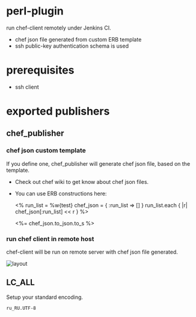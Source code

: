 perl-plugin
===========

run chef-client remotely under Jenkins CI. 
- chef json file generated from custom ERB template
- ssh public-key authentication schema is used

prerequisites
===
- ssh client

exported publishers
===

## chef_publisher

### chef json custom template
If you define one, chef_publisher will generate chef json file, based on the template. 
 - Check out chef wiki to get know about chef json files.
 - You can use ERB constructions here:

    <%
    run_list = %w{test}
    chef_json = { :run_list => [] }
    run_list.each { |r| chef_json[:run_list] << r }
    %>

    <%= chef_json.to_json.to_s %>
    
 
### run chef client in remote host
chef-client will be run on remote server with chef json file generated.

![layout](https://raw.github.com/melezhik/chef-plugin/master/images/layout.png "layout")

## LC_ALL
Setup your standard encoding.

    ru_RU.UTF-8







